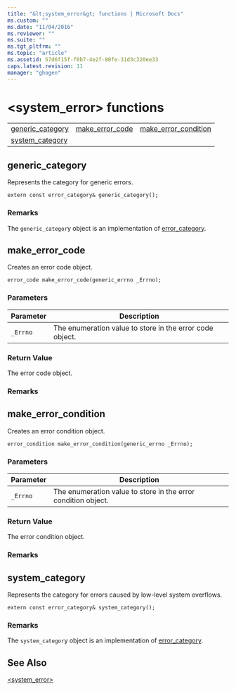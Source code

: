 ```yaml
---
title: "&lt;system_error&gt; functions | Microsoft Docs"
ms.custom: ""
ms.date: "11/04/2016"
ms.reviewer: ""
ms.suite: ""
ms.tgt_pltfrm: ""
ms.topic: "article"
ms.assetid: 57d6f15f-f0b7-4e2f-80fe-31d3c320ee33
caps.latest.revision: 11
manager: "ghogen"
---
```

# &lt;system_error&gt; functions
||||  
|-|-|-|  
|[generic_category](#generic_category)|[make_error_code](#make_error_code)|[make_error_condition](#make_error_condition)|  
|[system_category](#system_category)|  
  
##  <a name="generic_category"></a>  generic_category  
 Represents the category for generic errors.  
  
```
extern const error_category& generic_category();
```  
  
### Remarks  
 The `generic_categor`y object is an implementation of [error_category](../standard-library/error-category-class.md).  
  
##  <a name="make_error_code"></a>  make_error_code  
 Creates an error code object.  
  
```
error_code make_error_code(generic_errno _Errno);
```  
  
### Parameters  
  
|Parameter|Description|  
|---------------|-----------------|  
|`_Errno`|The enumeration value to store in the error code object.|  
  
### Return Value  
 The error code object.  
  
### Remarks  
  
##  <a name="make_error_condition"></a>  make_error_condition  
 Creates an error condition object.  
  
```
error_condition make_error_condition(generic_errno _Errno);
```  
  
### Parameters  
  
|Parameter|Description|  
|---------------|-----------------|  
|`_Errno`|The enumeration value to store in the error condition object.|  
  
### Return Value  
 The error condition object.  
  
### Remarks  
  
##  <a name="system_category"></a>  system_category  
 Represents the category for errors caused by low-level system overflows.  
  
```
extern const error_category& system_category();
```  
  
### Remarks  
 The `system_categor`y object is an implementation of [error_category](../standard-library/error-category-class.md).  
  
## See Also  
 [<system_error>](../standard-library/system-error.md)




